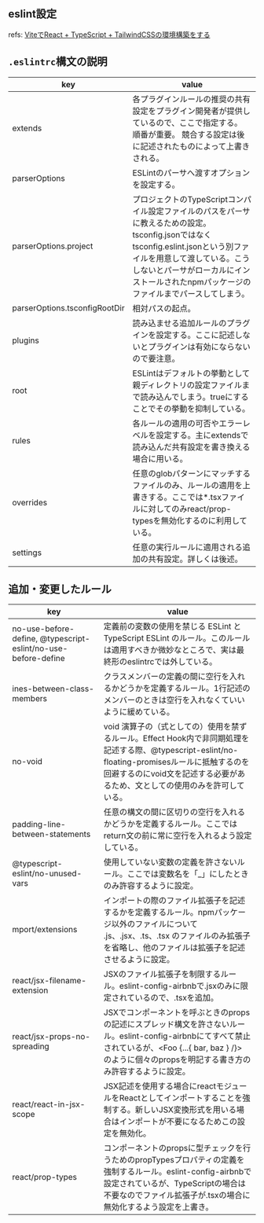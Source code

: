 ## eslint設定

refs: [ViteでReact + TypeScript + TailwindCSSの環境構築をする](https://zenn.dev/sikkim/articles/93bf99d8588e68)

## `.eslintrc`構文の説明

| key                           | value                                                                                                                                                                                                                                                        | 
| ----------------------------- | ------------------------------------------------------------------------------------------------------------------------------------------------------------------------------------------------------------------------------------------------------------ | 
| extends                       | 各プラグインルールの推奨の共有設定をプラグイン開発者が提供しているので、ここで指定する。 順番が重要。 競合する設定は後に記述されたものによって上書きされる。                                                                                                 | 
| parserOptions                 | ESLintのパーサへ渡すオプションを設定する。                                                                                                                                                                                                                   | 
| parserOptions.project         | プロジェクトのTypeScriptコンパイル設定ファイルのパスをパーサに教えるための設定。tsconfig.jsonではなくtsconfig.eslint.jsonという別ファイルを用意して渡している。こうしないとパーサがローカルにインストールされたnpmパッケージのファイルまでパースしてしまう。 | 
| parserOptions.tsconfigRootDir | 相対パスの起点。                                                                                                                                                                                                                                             | 
| plugins                       | 読み込ませる追加ルールのプラグインを設定する。ここに記述しないとプラグインは有効にならないので要注意。                                                                                                                                                       | 
| root                          | ESLintはデフォルトの挙動として親ディレクトリの設定ファイルまで読み込んでしまう。trueにすることでその挙動を抑制している。                                                                                                                                     | 
| rules                         | 各ルールの適用の可否やエラーレベルを設定する。主にextendsで読み込んだ共有設定を書き換える場合に用いる。                                                                                                                                                      | 
| overrides                     | 任意のglobパターンにマッチするファイルのみ、ルールの適用を上書きする。ここでは*.tsxファイルに対してのみreact/prop-typesを無効化するのに利用している。                                                                                                        | 
| settings                      | 任意の実行ルールに適用される追加の共有設定。詳しくは後述。                                                                                                                                                                                                   |

## 追加・変更したルール

| key                                                           | value                                                                                                                                                                                                                           | 
| ------------------------------------------------------------- | ------------------------------------------------------------------------------------------------------------------------------------------------------------------------------------------------------------------------------- | 
| no-use-before-define, @typescript-eslint/no-use-before-define | 定義前の変数の使用を禁じる ESLint と TypeScript ESLint のルール。このルールは適用すべきか微妙なところで、実は最終形のeslintrcでは外している。                                                                                   | 
| ines-between-class-members                                    | クラスメンバーの定義の間に空行を入れるかどうかを定義するルール。1行記述のメンバーのときは空行を入れなくていいように緩めている。                                                                                                 | 
| no-void                                                       | void 演算子の（式としての）使用を禁ずるルール。Effect Hook内で非同期処理を記述する際、@typescript-eslint/no-floating-promisesルールに抵触するのを回避するのにvoid文を記述する必要があるため、文としての使用のみを許可している。 | 
| padding-line-between-statements                               | 任意の構文の間に区切りの空行を入れるかどうかを定義するルール。ここではreturn文の前に常に空行を入れるよう設定している。                                                                                                          | 
| @typescript-eslint/no-unused-vars                             | 使用していない変数の定義を許さないルール。ここでは変数名を「_」にしたときのみ許容するように設定。                                                                                                                               | 
| mport/extensions                                              | インポートの際のファイル拡張子を記述するかを定義するルール。npmパッケージ以外のファイルについて .js、.jsx、.ts、.tsx のファイルのみ拡張子を省略し、他のファイルは拡張子を記述させるように設定。                                 | 
| react/jsx-filename-extension                                  | JSXのファイル拡張子を制限するルール。eslint-config-airbnbで.jsxのみに限定されているので、.tsxを追加。                                                                                                                           | 
| react/jsx-props-no-spreading                                  | JSXでコンポーネントを呼ぶときのpropsの記述にスプレッド構文を許さないルール。eslint-config-airbnbにてすべて禁止されているが、<Foo {...{ bar, baz } /}> のように個々のpropsを明記する書き方のみ許容するように設定。               | 
| react/react-in-jsx-scope                                      | JSX記述を使用する場合にreactモジュールをReactとしてインポートすることを強制する。新しいJSX変換形式を用いる場合はインポートが不要になるためこの設定を無効化。                                                                    | 
| react/prop-types                                              | コンポーネントのpropsに型チェックを行うためのpropTypesプロパティの定義を強制するルール。eslint-config-airbnbで設定されているが、TypeScriptの場合は不要なのでファイル拡張子が.tsxの場合に無効化するよう設定を上書き。            | 